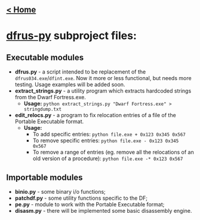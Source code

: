 ## [< Home](https://bitbucket.org/dfint/dfint-docs/wiki/Home)

# [dfrus-py](https://bitbucket.org/dfint/dfrus-py/src) subproject files:

## Executable modules
* **dfrus.py** - a script intended to be replacement of the `dfrus034.exe`/`dfint.exe`. Now it more or less functional, but needs more testing. Usage examples will be added soon.
* **extract_strings.py** - a utility program which extracts hardcoded strings from the Dwarf Fortress.exe.
    * **Usage:** `python extract_strings.py "Dwarf Fortress.exe" > stringdump.txt`
* **edit_relocs.py** - a program to fix relocation entries of a file of the Portable Executable format.
    * **Usage:**
        * To add specific entries: `python file.exe + 0x123 0x345 0x567`
        * To remove specific entries: `python file.exe - 0x123 0x345 0x567`
        * To remove a range of entries (eg. remove all the relocations of an old version of a procedure): `python file.exe -* 0x123 0x567`

## Importable modules

* **binio.py** - some binary i/o functions;
* **patchdf.py** - some utility functions specific to the DF;
* **pe.py** - module to work with the Portable Executable format;
* **disasm.py** - there will be implemented some basic disassembly engine.